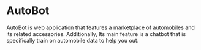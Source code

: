 # AutoBot
AutoBot is web application that features a marketplace of automobiles and its related accessories. Additionally, Its main feature is a chatbot that is specifically train on automobile data to help you out.
